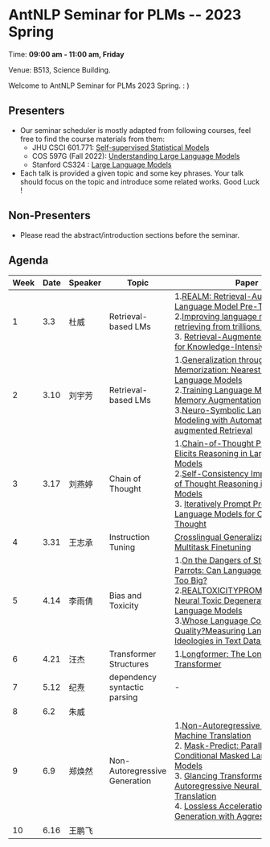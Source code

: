 # AntNLP Seminar for PLMs -- 2023 Spring

Time: **09:00 am - 11:00 am, Friday**

Venue: B513, Science Building.

Welcome to AntNLP Seminar for PLMs 2023 Spring. : )

## Presenters
- Our seminar scheduler is mostly adapted from following courses, feel free to find the course materials from them:
    - JHU CSCI 601.771: [Self-supervised Statistical Models](http://self-supervised.cs.jhu.edu/)
    - COS 597G (Fall 2022): [Understanding Large Language Models](https://www.cs.princeton.edu/courses/archive/fall22/cos597G/)
    - Stanford CS324 : [Large Language Models](https://stanford-cs324.github.io/winter2022/lectures/)
- Each talk is provided a given topic and some key phrases. Your talk should focus on the topic and introduce some related works. Good Luck !

## Non-Presenters
- Please read the abstract/introduction sections before the seminar.

## Agenda
Week | Date  | Speaker | Topic     |Paper      |Slides
---- | ----  | ----	   | ---- 	   | ----      | ---- 
1 | 3.3 |  杜威   | Retrieval-based LMs  | 1.[REALM: Retrieval-Augmented Language Model Pre-Training](https://arxiv.org/abs/2002.08909)<br> 2.[Improving language models by retrieving from trillions of tokens](https://arxiv.org/pdf/2112.04426.pdf)<br> 3. [Retrieval-Augmented Generation for Knowledge-Intensive NLP Tasks](https://proceedings.neurips.cc/paper/2020/file/6b493230205f780e1bc26945df7481e5-Paper.pdf) | [Slides](https://github.com/AntNLP/seminar/tree/master/2023Spring_PLM/week1/20230302.pptx)
2 | 3.10 | 刘宇芳    | Retrieval-based LMs | 1.[Generalization through Memorization: Nearest Neighbor Language Models](https://arxiv.org/pdf/1911.00172.pdf)<br> 2.[Training Language Models with Memory Augmentation](https://arxiv.org/pdf/2205.12674.pdf)<br> 3.[Neuro-Symbolic Language Modeling with Automaton-augmented Retrieval](https://proceedings.mlr.press/v162/alon22a/alon22a.pdf) | [Slides](https://github.com/AntNLP/seminar/tree/master/2023Spring_PLM/week2/0310.pdf)
3 | 3.17 | 刘燕婷   |   Chain of Thought  |1.[Chain-of-Thought Prompting Elicits Reasoning in Large Language Models](https://openreview.net/pdf?id=_VjQlMeSB_J) <br> 2.[Self-Consistency Improves Chain of Thought Reasoning in Language Models](https://openreview.net/pdf?id=1PL1NIMMrw)<br>3. [Iteratively Prompt Pre-trained Language Models for Chain of Thought](https://aclanthology.org/2022.emnlp-main.174.pdf)|[Slides](https://github.com/AntNLP/seminar/tree/master/2023Spring_PLM/week3/cot.pptx)
4 | 3.31 | 王志承  | Instruction Tuning | [Crosslingual Generalization through Multitask Finetuning](https://arxiv.org/pdf/2211.01786.pdf) | [Slides](https://github.com/AntNLP/seminar/tree/master/2023Spring_PLM/week4/BLOOMZ.pdf) 
5 | 4.14 | 李雨倩 | Bias and Toxicity | 1.[On the Dangers of Stochastic Parrots: Can Language Models Be Too Big?](https://dl.acm.org/doi/pdf/10.1145/3442188.3445922) <br> 2.[REALTOXICITYPROMPTS:Evaluating Neural Toxic Degeneration in Language Models](https://aclanthology.org/2020.findings-emnlp.301.pdf) <br> 3.[Whose Language Counts as High Quality?Measuring Language Ideologies in Text Data Selection](https://arxiv.org/pdf/2201.10474.pdf) | [Slides](https://github.com/AntNLP/seminar/tree/master/2023Spring_PLM/week5/bias&toxicity.pptx)
6 | 4.21 | 汪杰 | Transformer Structures | 1.[Longformer: The Long-Document Transformer](https://arxiv.org/pdf/2004.05150) | [Slides](https://github.com/AntNLP/seminar/tree/master/2023Spring_PLM/week6/wj.pdf)
7 | 5.12 | 纪焘 | dependency syntactic parsing |-|-
8 | 6.2 | 朱威 | | |
9 | 6.9 | 郑焕然 | Non-Autoregressive Generation | 1.[Non-Autoregressive Neural Machine Translation](https://openreview.net/forum?id=B1l8BtlCb) <br> 2. [Mask-Predict: Parallel Decoding of Conditional Masked Language Models](https://aclanthology.org/D19-1633.pdf) <br> 3. [Glancing Transformer for Non-Autoregressive Neural Machine Translation](https://doi.org/10.18653/v1/2021.acl-long.155) <br> 4. [Lossless Acceleration for Seq2seq Generation with Aggressive Decoding](https://doi.org/10.48550/arXiv.2205.10350) | [Slides](https://github.com/AntNLP/seminar/tree/master/2023Spring_PLM/week9/week9.pptx)
10 | 6.16 | 王鹏飞 |
